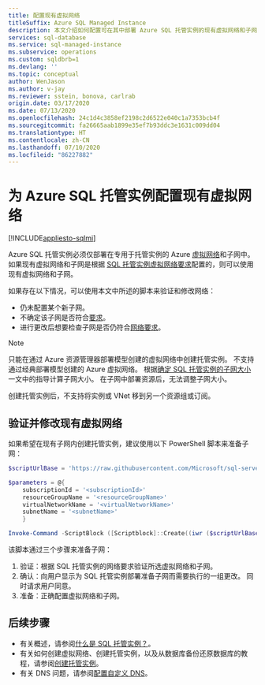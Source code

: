 ```yaml
---
title: 配置现有虚拟网络
titleSuffix: Azure SQL Managed Instance
description: 本文介绍如何配置可在其中部署 Azure SQL 托管实例的现有虚拟网络和子网。
services: sql-database
ms.service: sql-managed-instance
ms.subservice: operations
ms.custom: sqldbrb=1
ms.devlang: ''
ms.topic: conceptual
author: WenJason
ms.author: v-jay
ms.reviewer: sstein, bonova, carlrab
origin.date: 03/17/2020
ms.date: 07/13/2020
ms.openlocfilehash: 24c1d4c3858ef2198c2d6522e040c1a7353bcb4f
ms.sourcegitcommit: fa26665aab1899e35ef7b93ddc3e1631c009dd04
ms.translationtype: HT
ms.contentlocale: zh-CN
ms.lasthandoff: 07/10/2020
ms.locfileid: "86227882"
---
```

# <a name="configure-an-existing-virtual-network-for-azure-sql-managed-instance"></a>为 Azure SQL 托管实例配置现有虚拟网络
[!INCLUDE[appliesto-sqlmi](../includes/appliesto-sqlmi.md)]

Azure SQL 托管实例必须仅部署在专用于托管实例的 Azure [虚拟网络](../../virtual-network/virtual-networks-overview.md)和子网中。 如果现有虚拟网络和子网是根据 [SQL 托管实例虚拟网络要求](connectivity-architecture-overview.md#network-requirements)配置的，则可以使用现有虚拟网络和子网。

如果存在以下情况，可以使用本文中所述的脚本来验证和修改网络：

- 仍未配置某个新子网。
- 不确定该子网是否符合[要求](connectivity-architecture-overview.md#network-requirements)。
- 进行更改后想要检查子网是否仍符合[网络要求](connectivity-architecture-overview.md#network-requirements)。

> [!Note]
> 只能在通过 Azure 资源管理器部署模型创建的虚拟网络中创建托管实例。 不支持通过经典部署模型创建的 Azure 虚拟网络。 根据[确定 SQL 托管实例的子网大小](vnet-subnet-determine-size.md)一文中的指导计算子网大小。 在子网中部署资源后，无法调整子网大小。
>
> 创建托管实例后，不支持将实例或 VNet 移到另一个资源组或订阅。

## <a name="validate-and-modify-an-existing-virtual-network"></a>验证并修改现有虚拟网络

如果希望在现有子网内创建托管实例，建议使用以下 PowerShell 脚本来准备子网：

```powershell
$scriptUrlBase = 'https://raw.githubusercontent.com/Microsoft/sql-server-samples/master/samples/manage/azure-sql-db-managed-instance/delegate-subnet'

$parameters = @{
    subscriptionId = '<subscriptionId>'
    resourceGroupName = '<resourceGroupName>'
    virtualNetworkName = '<virtualNetworkName>'
    subnetName = '<subnetName>'
    }

Invoke-Command -ScriptBlock ([Scriptblock]::Create((iwr ($scriptUrlBase+'/delegateSubnet.ps1?t='+ [DateTime]::Now.Ticks)).Content)) -ArgumentList $parameters
```

该脚本通过三个步骤来准备子网：

1. 验证：根据 SQL 托管实例的网络要求验证所选虚拟网络和子网。
2. 确认：向用户显示为 SQL 托管实例部署准备子网而需要执行的一组更改。 同时请求用户同意。
3. 准备：正确配置虚拟网络和子网。

## <a name="next-steps"></a>后续步骤

- 有关概述，请参阅[什么是 SQL 托管实例？](sql-managed-instance-paas-overview.md)。
- 有关如何创建虚拟网络、创建托管实例，以及从数据库备份还原数据库的教程，请参阅[创建托管实例](instance-create-quickstart.md)。
- 有关 DNS 问题，请参阅[配置自定义 DNS](custom-dns-configure.md)。
